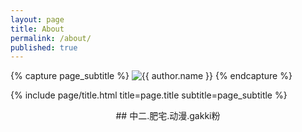 ```yaml
---
layout: page
title: About
permalink: /about/
published: true
---
```


<div class="page" markdown="1">

{% capture page_subtitle %}
<img
    class="me"
    alt="{{ author.name }}"
    src="{{ assets/img/IMG_9436.png | relative_url }}"
    srcset="{{ assets/img/IMG_9436.png2x | relative_url }} 2x"
/>
{% endcapture %}

{% include page/title.html title=page.title subtitle=page_subtitle %}

<center>## 中二.肥宅.动漫.gakki粉</center> 

</div>
